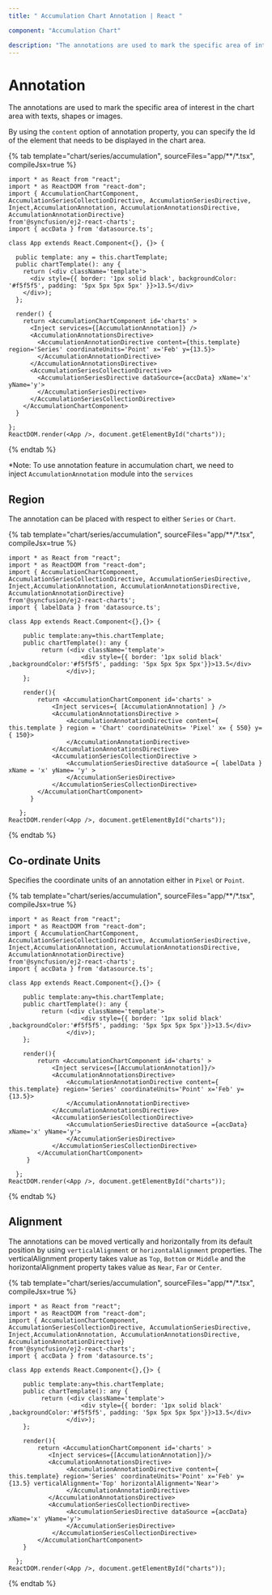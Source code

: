 ```yaml
---
title: " Accumulation Chart Annotation | React "

component: "Accumulation Chart"

description: "The annotations are used to mark the specific area of interest in the chart area with texts, shapes or images"
---
```


# Annotation

The annotations are used to mark the specific area of interest in the chart area with texts, shapes or images.

<!-- markdownlint-disable MD033 -->

By using the <code>content</code> option of annotation property, you can specify the Id of the element that needs
to be displayed in the chart area.

{% tab template="chart/series/accumulation", sourceFiles="app/**/*.tsx", compileJsx=true %}

```tsx
import * as React from "react";
import * as ReactDOM from "react-dom";
import { AccumulationChartComponent, AccumulationSeriesCollectionDirective, AccumulationSeriesDirective, Inject,AccumulationAnnotation, AccumulationAnnotationsDirective, AccumulationAnnotationDirective}
from'@syncfusion/ej2-react-charts';
import { accData } from 'datasource.ts';

class App extends React.Component<{}, {}> {

  public template: any = this.chartTemplate;
  public chartTemplate(): any {
    return (<div className='template'>
      <div style={{ border: '1px solid black', backgroundColor: '#f5f5f5', padding: '5px 5px 5px 5px' }}>13.5</div>
    </div>);
  };

  render() {
    return <AccumulationChartComponent id='charts' >
      <Inject services={[AccumulationAnnotation]} />
      <AccumulationAnnotationsDirective>
        <AccumulationAnnotationDirective content={this.template} region='Series' coordinateUnits='Point' x='Feb' y={13.5}>
        </AccumulationAnnotationDirective>
      </AccumulationAnnotationsDirective>
      <AccumulationSeriesCollectionDirective>
        <AccumulationSeriesDirective dataSource={accData} xName='x' yName='y'>
        </AccumulationSeriesDirective>
      </AccumulationSeriesCollectionDirective>
    </AccumulationChartComponent>
  }

};
ReactDOM.render(<App />, document.getElementById("charts"));
```

{% endtab %}

*Note: To use annotation feature in accumulation chart, we need to inject `AccumulationAnnotation` module into the `services`

## Region

The annotation can be placed with respect to either `Series` or `Chart`.

{% tab template="chart/series/accumulation", sourceFiles="app/**/*.tsx", compileJsx=true %}

```tsx
import * as React from "react";
import * as ReactDOM from "react-dom";
import { AccumulationChartComponent, AccumulationSeriesCollectionDirective, AccumulationSeriesDirective, Inject,AccumulationAnnotation, AccumulationAnnotationsDirective, AccumulationAnnotationDirective}
from'@syncfusion/ej2-react-charts';
import { labelData } from 'datasource.ts';

class App extends React.Component<{},{}> {

    public template:any=this.chartTemplate;
    public chartTemplate(): any {
         return (<div className='template'>
                    <div style={{ border: '1px solid black' ,backgroundColor:'#f5f5f5', padding: '5px 5px 5px 5px'}}>13.5</div>
                </div>);
    };

    render(){
        return <AccumulationChartComponent id='charts' >
            <Inject services={ [AccumulationAnnotation] } />
            <AccumulationAnnotationsDirective >
                <AccumulationAnnotationDirective content={ this.template } region = 'Chart' coordinateUnits= 'Pixel' x= { 550} y= { 150}>
                </AccumulationAnnotationDirective>
            </AccumulationAnnotationsDirective>
            <AccumulationSeriesCollectionDirective >
                <AccumulationSeriesDirective dataSource ={ labelData } xName = 'x' yName= 'y' >
                </AccumulationSeriesDirective>
            </AccumulationSeriesCollectionDirective>
        </AccumulationChartComponent>
      }

   };
ReactDOM.render(<App />, document.getElementById("charts"));
```

{% endtab %}

## Co-ordinate Units

Specifies the coordinate units of an annotation either in `Pixel` or `Point`.

{% tab template="chart/series/accumulation", sourceFiles="app/**/*.tsx", compileJsx=true %}

```tsx
import * as React from "react";
import * as ReactDOM from "react-dom";
import { AccumulationChartComponent, AccumulationSeriesCollectionDirective, AccumulationSeriesDirective, Inject,AccumulationAnnotation, AccumulationAnnotationsDirective, AccumulationAnnotationDirective}
from'@syncfusion/ej2-react-charts';
import { accData } from 'datasource.ts';

class App extends React.Component<{},{}> {

    public template:any=this.chartTemplate;
    public chartTemplate(): any {
         return (<div className='template'>
                    <div style={{ border: '1px solid black' ,backgroundColor:'#f5f5f5', padding: '5px 5px 5px 5px'}}>13.5</div>
                </div>);
    };

    render(){
        return <AccumulationChartComponent id='charts' >
            <Inject services={[AccumulationAnnotation]}/>
            <AccumulationAnnotationsDirective>
                <AccumulationAnnotationDirective content={ this.template} region='Series' coordinateUnits='Point' x='Feb' y={13.5}>
                </AccumulationAnnotationDirective>
            </AccumulationAnnotationsDirective>
            <AccumulationSeriesCollectionDirective>
                <AccumulationSeriesDirective dataSource ={accData}  xName='x' yName='y'>
                </AccumulationSeriesDirective>
            </AccumulationSeriesCollectionDirective>
        </AccumulationChartComponent>
     }

  };
ReactDOM.render(<App />, document.getElementById("charts"));
```

{% endtab %}

## Alignment

The annotations can be moved vertically and horizontally from its default position by using `verticalAlignment`
or `horizontalAlignment` properties. The verticalAlignment property takes value as `Top`, `Bottom` or `Middle` and the
horizontalAlignment property takes value as `Near`, `Far` or `Center`.

{% tab template="chart/series/accumulation", sourceFiles="app/**/*.tsx", compileJsx=true %}

```tsx
import * as React from "react";
import * as ReactDOM from "react-dom";
import { AccumulationChartComponent, AccumulationSeriesCollectionDirective, AccumulationSeriesDirective, Inject,AccumulationAnnotation, AccumulationAnnotationsDirective, AccumulationAnnotationDirective}
from'@syncfusion/ej2-react-charts';
import { accData } from 'datasource.ts';

class App extends React.Component<{},{}> {

    public template:any=this.chartTemplate;
    public chartTemplate(): any {
         return (<div className='template'>
                    <div style={{ border: '1px solid black' ,backgroundColor:'#f5f5f5', padding: '5px 5px 5px 5px'}}>13.5</div>
                </div>);
    };

    render(){
        return <AccumulationChartComponent id='charts' >
           <Inject services={[AccumulationAnnotation]}/>
           <AccumulationAnnotationsDirective>
                <AccumulationAnnotationDirective content={ this.template} region='Series' coordinateUnits='Point' x='Feb' y={13.5} verticalAlignment='Top' horizontalAlignment='Near'>
                </AccumulationAnnotationDirective>
           </AccumulationAnnotationsDirective>
           <AccumulationSeriesCollectionDirective>
                <AccumulationSeriesDirective dataSource ={accData}  xName='x' yName='y'>
                </AccumulationSeriesDirective>
            </AccumulationSeriesCollectionDirective>
        </AccumulationChartComponent>
    }

  };
ReactDOM.render(<App />, document.getElementById("charts"));
```

{% endtab %}
